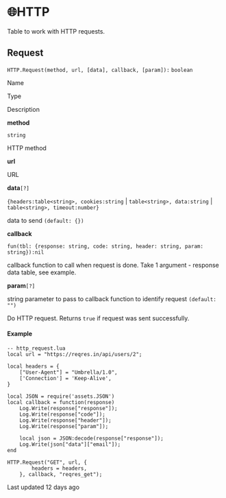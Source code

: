 # 🌐HTTP

Table to work with HTTP requests\.

## [](#request)Request

`HTTP.Request(method, url, [data], callback, [param]):` `boolean`

Name

Type

Description

**method**

`string`

HTTP method

**url**

URL

**data**`[?]`

`{headers:table<string>, cookies:string` \| `table<string>, data:string` \| `table<string>, timeout:number}`

data to send `(default: {})`

**callback**

`fun(tbl: {response: string, code: string, header: string, param: string}):nil`

callback function to call when request is done\. Take 1 argument \- response data table\, see example\.

**param**`[?]`

string parameter to pass to callback function to identify request `(default: "")`

Do HTTP request\. Returns `true` if request was sent successfully\.

#### [](#example)Example

```
-- http_request.lua
local url = "https://reqres.in/api/users/2";

local headers = {
    ["User-Agent"] = "Umbrella/1.0",
    ['Connection'] = 'Keep-Alive',
}

local JSON = require('assets.JSON')
local callback = function(response)
    Log.Write(response["response"]);
    Log.Write(response["code"]);
    Log.Write(response["header"]);
    Log.Write(response["param"]);

    local json = JSON:decode(response["response"]);
    Log.Write(json["data"]["email"]);
end

HTTP.Request("GET", url, { 
		headers = headers,
	}, callback, "reqres_get");
```

Last updated 12 days ago

